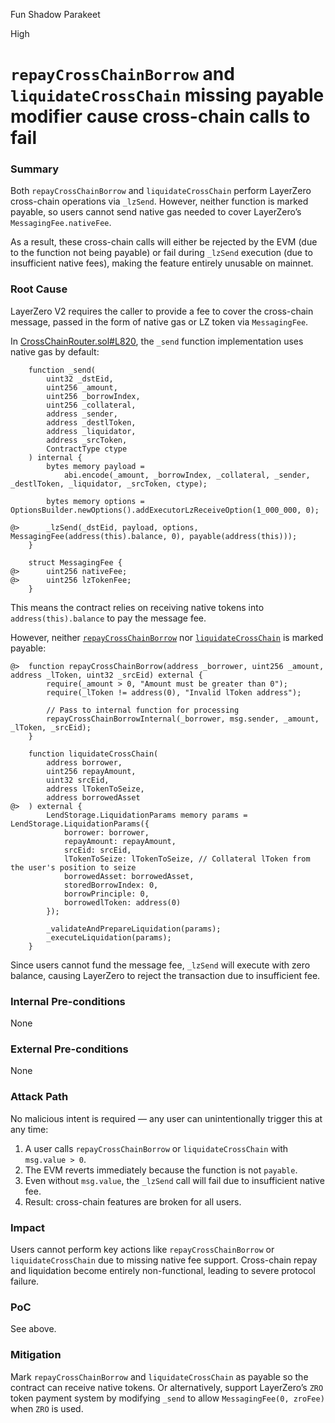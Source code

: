 Fun Shadow Parakeet

High

# `repayCrossChainBorrow` and `liquidateCrossChain` missing payable modifier cause cross-chain calls to fail

### Summary

Both `repayCrossChainBorrow` and `liquidateCrossChain` perform LayerZero cross-chain operations via `_lzSend`.
However, neither function is marked payable, so users cannot send native gas needed to cover LayerZero’s `MessagingFee.nativeFee`.

As a result, these cross-chain calls will either be rejected by the EVM (due to the function not being payable) or fail during `_lzSend` execution (due to insufficient native fees), making the feature entirely unusable on mainnet.

### Root Cause

LayerZero V2 requires the caller to provide a fee to cover the cross-chain message, passed in the form of native gas or LZ token via `MessagingFee`.

In [CrossChainRouter.sol#L820](https://github.com/sherlock-audit/2025-05-lend-audit-contest/blob/713372a1ccd8090ead836ca6b1acf92e97de4679/Lend-V2/src/LayerZero/CrossChainRouter.sol#L820), the `_send` function implementation uses native gas by default:

```solidity
    function _send(
        uint32 _dstEid,
        uint256 _amount,
        uint256 _borrowIndex,
        uint256 _collateral,
        address _sender,
        address _destlToken,
        address _liquidator,
        address _srcToken,
        ContractType ctype
    ) internal {
        bytes memory payload =
            abi.encode(_amount, _borrowIndex, _collateral, _sender, _destlToken, _liquidator, _srcToken, ctype);

        bytes memory options = OptionsBuilder.newOptions().addExecutorLzReceiveOption(1_000_000, 0);

@>      _lzSend(_dstEid, payload, options, MessagingFee(address(this).balance, 0), payable(address(this)));
    }

```

```solidity
    struct MessagingFee {
@>      uint256 nativeFee;
@>      uint256 lzTokenFee;
    }
```

This means the contract relies on receiving native tokens into `address(this).balance` to pay the message fee.

However, neither [`repayCrossChainBorrow`](https://github.com/sherlock-audit/2025-05-lend-audit-contest/blob/713372a1ccd8090ead836ca6b1acf92e97de4679/Lend-V2/src/LayerZero/CrossChainRouter.sol#L156) nor [`liquidateCrossChain`](https://github.com/sherlock-audit/2025-05-lend-audit-contest/blob/713372a1ccd8090ead836ca6b1acf92e97de4679/Lend-V2/src/LayerZero/CrossChainRouter.sol#L172-L178) is marked payable:

```solidity
@>  function repayCrossChainBorrow(address _borrower, uint256 _amount, address _lToken, uint32 _srcEid) external {
        require(_amount > 0, "Amount must be greater than 0");
        require(_lToken != address(0), "Invalid lToken address");

        // Pass to internal function for processing
        repayCrossChainBorrowInternal(_borrower, msg.sender, _amount, _lToken, _srcEid);
    }
```

```solidity
    function liquidateCrossChain(
        address borrower,
        uint256 repayAmount,
        uint32 srcEid,
        address lTokenToSeize,
        address borrowedAsset
@>  ) external {
        LendStorage.LiquidationParams memory params = LendStorage.LiquidationParams({
            borrower: borrower,
            repayAmount: repayAmount,
            srcEid: srcEid,
            lTokenToSeize: lTokenToSeize, // Collateral lToken from the user's position to seize
            borrowedAsset: borrowedAsset,
            storedBorrowIndex: 0,
            borrowPrinciple: 0,
            borrowedlToken: address(0)
        });

        _validateAndPrepareLiquidation(params);
        _executeLiquidation(params);
    }
```

Since users cannot fund the message fee, `_lzSend` will execute with zero balance, causing LayerZero to reject the transaction due to insufficient fee.

### Internal Pre-conditions

None

### External Pre-conditions

None

### Attack Path

No malicious intent is required — any user can unintentionally trigger this at any time:
1. A user calls `repayCrossChainBorrow` or `liquidateCrossChain` with `msg.value > 0`.
2. The EVM reverts immediately because the function is not `payable`.
3. Even without `msg.value`, the `_lzSend` call will fail due to insufficient native fee.
4. Result: cross-chain features are broken for all users.

### Impact

Users cannot perform key actions like `repayCrossChainBorrow` or `liquidateCrossChain` due to missing native fee support.
Cross-chain repay and liquidation become entirely non-functional, leading to severe protocol failure.


### PoC

See above.

### Mitigation

Mark `repayCrossChainBorrow` and `liquidateCrossChain` as payable so the contract can receive native tokens. Or alternatively, support LayerZero’s `ZRO` token payment system by modifying `_send` to allow `MessagingFee(0, zroFee)` when `ZRO` is used.